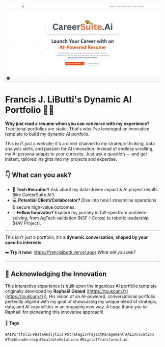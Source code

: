 ![image](assets/readme-photo2.png)

# Francis J. LiButti's Dynamic AI Portfolio 🤖✨

**Why just read a resume when you can *converse* with my experience?** Traditional portfolios are static.
That's why I've leveraged an innovative template to build my dynamic AI portfolio.

This isn't just a website; it's a direct channel to my strategic thinking, data analysis skills, and passion for AI innovation.
Instead of endless scrolling, my AI persona adapts to *your* curiosity. Just ask a question — and get instant, tailored insights into my projects and expertise.

## 👇 What can you ask?

- 🧠 **Tech Recruiter?** Ask about my data-driven impact & AI project results (like CareerSuite.AI!).
- 💻 **Potential Client/Collaborator?** Dive into how I streamline operations & secure high-value outcomes.
- 💡 **Fellow Innovator?** Explore my journey in full-spectrum problem-solving, from AgTech validation (NSF I-Corps) to robotic leadership (HAV Project).

---

This isn't just a portfolio; it’s a **dynamic conversation, shaped by your specific interests**.

➡️ **Try it now:** https://francisjbutti.vercel.app/
*What will you ask?*

---

## 🙏 Acknowledging the Innovation

This interactive experience is built upon the ingenious AI portfolio template originally developed by **Raphaël Giraud** ([https://toukoum.fr](https://toukoum.fr)). His vision of an AI-powered, conversational portfolio perfectly aligned with my goal of showcasing my unique blend of strategic, data, and AI capabilities in an engaging new way. A huge thank you to Raphaël for pioneering this innovative approach!

#### 🔖 Tags

`#AIPortfolio` `#DataAnalytics` `#StrategicProjectManagement` `#AIInnovation` `#TechLeadership` `#ScalableSolutions` `#DigitalTransformation`
